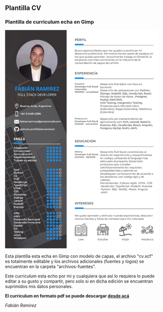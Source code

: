 ## Plantilla CV
### Plantilla de curriculum echa en Gimp

![Imagen de ejemplo CV](https://raw.githubusercontent.com/fabianramirez1/curriculum-gimp/master/cv-ejemplo.png)

Esta plantilla esta echa en Gimp con modelo de capas, el archivo "cv.xcf" es totalmente editable y los archivos adicionales (fuentes y logos) se encuentran en la carpeta "archivos-fuentes".

Este curriculum esta echo por mi y cualquiera que así lo requiera lo puede editar a su gusto y compartir, pero solo si en dicha edición se encuentran suprimidos mis datos personales.

**El curriculum en formato pdf se puede descargar [desde acá](https://github.com/fabianramirez1/curriculum-gimp/raw/master/cv.pdf)**
 
*Fabián Ramirez*
